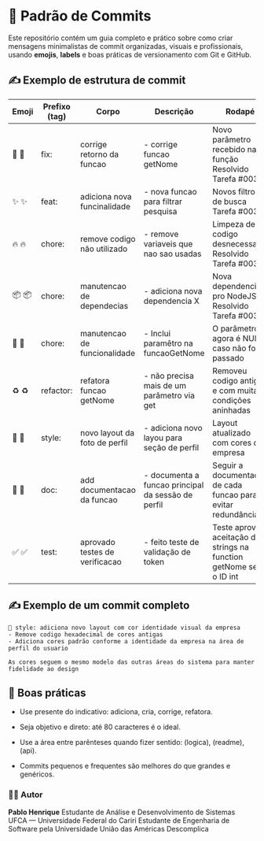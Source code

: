 
# 🧠 Padrão de Commits 

Este repositório contém um guia completo e prático sobre como criar mensagens minimalistas de commit organizadas, visuais e profissionais, usando **emojis**, **labels** e boas práticas de versionamento com Git e GitHub.

## ✍️ Exemplo de estrutura de commit

| Emoji | Prefixo (tag) | Corpo | Descrição | Rodapé |
| ----- | ----- | ----- | ----- | ----- |
| 🐛 :bug: | fix: |  corrige retorno da funcao |  - corrige funcao getNome | Novo parâmetro recebido na função Resolvido Tarefa  #0035
| ✨ :sparkles: | feat: | adiciona nova funcinalidade | - nova funcao para filtrar pesquisa | Novos filtros de busca Tarefa  #0036
| 🔥 :fire: | chore: | remove codigo não utilizado | - remove variaveis que nao sao usadas | Limpeza de codigo desnecessario  Resolvido Tarefa  #0037
| 📦 :package: | chore: | manutencao de dependecias | - adiciona nova dependencia X | Nova dependencias pro NodeJS  Resolvido Tarefa  #0037
| 🔧 :wrench: | chore: | manutencao de funcionalidade | - Inclui paramêtro na funcaoGetNome | O parâmetro agora é NULL caso não for passado | Resolvido Tarefa  #0037
| ♻️ :recycle: | refactor: | refatora funcao getNome | - não precisa mais de um parâmetro via get | Removeu codigo antigo e com muitas condições aninhadas | Resolvido Tarefa  #0038
| 🎨 :art: | style: | novo layout da foto de perfil | - adiciona novo layou para seção de perfil | Layout atualizado com cores da empresa | Resolvido Tarefa  #00359
| 📝 :pencil: | doc: | add documentacao da funcao | - documenta a funcao principal da sessão de perfil | Seguir a documentacao de cada funcao para evitar redundância | Resolvido Tarefa  #00359
| ✅ :white_check_mark: | test: | aprovado testes de verificacao | - feito teste de validação de token | Teste aprova aceitação de strings na function getNome sem o ID int | Resolvido Tarefa  #00359

## ✍️ Exemplo de um commit completo

```
🎨 style: adiciona novo layout com cor identidade visual da empresa
- Remove codigo hexadecimal de cores antigas
- Adiciona cores padrão conforme a identidade da empresa na área de perfil do usuario

As cores seguem o mesmo modelo das outras áreas do sistema para manter fidelidade ao design
```


## 🧠 Boas práticas

- Use presente do indicativo: adiciona, cria, corrige, refatora.

- Seja objetivo e direto: até 80 caracteres é o ideal.

- Use a área entre parênteses quando fizer sentido: (logica), (readme), (api).

- Commits pequenos e frequentes são melhores do que grandes e genéricos.

### 👨‍💻 Autor

**Pablo Henrique**
Estudante de Análise e Desenvolvimento de Sistemas
UFCA — Universidade Federal do Cariri
Estudante de Engenharia de Software pela Universidade União das Américas Descomplica